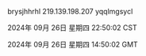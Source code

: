 brysjhhrhl 219.139.198.207 yqqlmgsycl

2024年 09月 26日 星期四 22:50:02 CST

2024年 09月 26日 星期四 14:50:02 GMT
